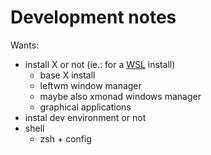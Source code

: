 # Development notes

Wants:
- install X or not (ie.: for a [WSL](https://docs.microsoft.com/en-us/windows/wsl/) install)
  - base X install
  - leftwm window manager
  - maybe also xmonad windows manager
  - graphical applications
- instal dev environment or not
- shell
  - zsh + config

